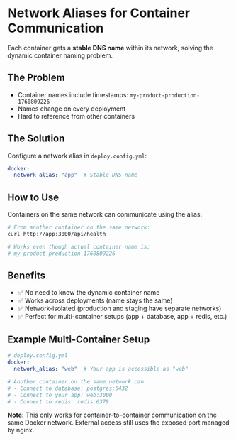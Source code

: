 # Network Aliases for Container Communication

Each container gets a **stable DNS name** within its network, solving the dynamic container naming problem.

## The Problem

- Container names include timestamps: `my-product-production-1760809226`
- Names change on every deployment
- Hard to reference from other containers

## The Solution

Configure a network alias in `deploy.config.yml`:

```yaml
docker:
  network_alias: "app"  # Stable DNS name
```

## How to Use

Containers on the same network can communicate using the alias:

```bash
# From another container on the same network:
curl http://app:3000/api/health

# Works even though actual container name is:
# my-product-production-1760809226
```

## Benefits

- ✅ No need to know the dynamic container name
- ✅ Works across deployments (name stays the same)
- ✅ Network-isolated (production and staging have separate networks)
- ✅ Perfect for multi-container setups (app + database, app + redis, etc.)

## Example Multi-Container Setup

```yaml
# deploy.config.yml
docker:
  network_alias: "web"  # Your app is accessible as "web"

# Another container on the same network can:
# - Connect to database: postgres:5432
# - Connect to your app: web:3000
# - Connect to redis: redis:6379
```

**Note:** This only works for container-to-container communication on the same Docker network. External access still uses the exposed port managed by nginx.
